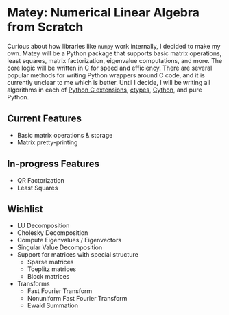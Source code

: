 # Matey:  Numerical Linear Algebra from Scratch

Curious about how libraries like `numpy` work internally, I decided to make my own.  Matey will be a Python package that supports basic matrix operations, least squares, matrix factorization, eigenvalue computations, and more.  The core logic will be written in C for speed and efficiency.  There are several popular methods for writing Python wrappers around C code, and it is currently unclear to me which is better.  Until I decide, I will be writing all algorithms in each of [Python C extensions](https://docs.python.org/3.5/extending/extending.html), [ctypes](https://docs.python.org/3/library/ctypes.html), [Cython](http://cython.org/), and pure Python.

## Current Features

* Basic matrix operations & storage
* Matrix pretty-printing

## In-progress Features

* QR Factorization
* Least Squares

## Wishlist

* LU Decomposition
* Cholesky Decomposition
* Compute Eigenvalues / Eigenvectors
* Singular Value Decomposition
* Support for matrices with special structure
    - Sparse matrices
    - Toeplitz matrices
    - Block matrices
* Transforms
    - Fast Fourier Transform
    - Nonuniform Fast Fourier Transform
    - Ewald Summation
